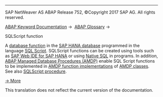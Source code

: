   

* * *

SAP NetWeaver AS ABAP Release 752, ©Copyright 2017 SAP AG. All rights reserved.

[ABAP Keyword Documentation](javascript:call_link\('abenabap.htm'\)) →  [ABAP Glossary](javascript:call_link\('abenabap_glossary.htm'\)) → 

SQLScript function

A [database function](javascript:call_link\('abendatabase_function_glosry.htm'\) "Glossary Entry") in the [SAP HANA database](javascript:call_link\('abenhana_database_glosry.htm'\) "Glossary Entry") programmed in the language [SQL Script](javascript:call_link\('abensql_script_glosry.htm'\) "Glossary Entry"). SQLScript functions can be created using tools such as [SAP Web IDE for SAP HANA](javascript:call_link\('abensap_web_ide_for_sap_han_glosry.htm'\) "Glossary Entry") or using [Native SQL](javascript:call_link\('abennative_sql_glosry.htm'\) "Glossary Entry") in programs. In addition, [ABAP Managed Database Procedures (AMDP)](javascript:call_link\('abenabap_managed_db_proc_glosry.htm'\) "Glossary Entry") enable SQL Script functions to be implemented in [AMDP function implementations](javascript:call_link\('abenamdp_function_method_glosry.htm'\) "Glossary Entry") of [AMDP classes](javascript:call_link\('abenamdp_class_glosry.htm'\) "Glossary Entry"). See also [SQLScript procedure](javascript:call_link\('abensql_script_procedure_glosry.htm'\) "Glossary Entry").

[→ More](https://help.sap.com/viewer/de2486ee947e43e684d39702027f8a94/2.0.00/en-us)

This translation does not reflect the current version of the documentation.